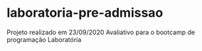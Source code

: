 # laboratoria-pre-admissao
Projeto realizado em 23/09/2020
Avaliativo para o bootcamp de programação <L> Laboratória

